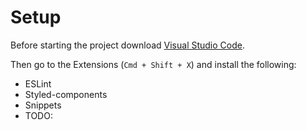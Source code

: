 # Setup

Before starting the project download [Visual Studio Code](https://code.visualstudio.com/download).

Then go to the Extensions (`Cmd + Shift + X`) and install the following:

* ESLint
* Styled-components
* Snippets
* TODO:

